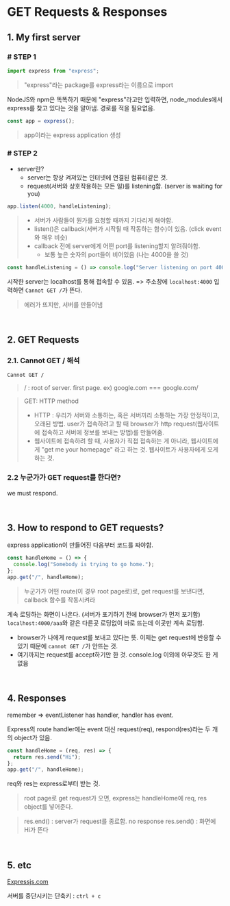 # GET Requests & Responses

## 1. My first server

### # STEP 1

```javascript
import express from "express";
```

> "express"라는 package를 express라는 이름으로 import

NodeJS와 npm은 똑똑하기 때문에 "express"라고만 입력하면, node_modules에서 express를 찾고 있다는 것을 알아냄. 경로를 적을 필요없음.

```javascript
const app = express();
```

> app이라는 express application 생성

### # STEP 2

- server란?
  - server는 항상 켜져있는 인터넷에 연결된 컴퓨터같은 것.
  - request(서버와 상호작용하는 모든 일)를 listening함. (server is waiting for you)

```javascript
app.listen(4000, handleListening);
```

> - 서버가 사람들이 뭔가를 요청할 때까지 기다리게 해야함.
> - listen()은 callback(서버가 시작될 때 작동하는 함수)이 있음. (click event와 매우 비슷)
> - callback 전에 server에게 어떤 port를 listening할지 알려줘야함.
>   - 보통 높은 숫자의 port들이 비어있음 (나는 4000을 쓸 것)

```javascript
const handleListening = () => console.log("Server listening on port 4000");
```

시작한 server는 localhost를 통해 접속할 수 있음. => 주소창에 `localhost:4000` 입력하면 `Cannot GET /`가 뜬다.

> 에러가 뜨지만, 서버를 만들어냄

<br/>

## 2. GET Requests

### 2.1. Cannot GET / 해석

```
Cannot GET /
```

> / : root of server. first page. ex) google.com === google.com/

> GET: HTTP method
>
> - HTTP : 우리가 서버와 소통하는, 혹은 서버끼리 소통하는 가장 안정적이고, 오래된 방법. user가 접속하려고 할 때 browser가 http request(웹사이트에 접속하고 서버에 정보를 보내는 방법)를 만들어줌.
> - 웹사이트에 접속하려 할 때, 사용자가 직접 접속하는 게 아니라, 웹사이트에게 "get me your homepage" 라고 하는 것. 웹사이트가 사용자에게 오게 하는 것.

### 2.2 누군가가 GET request를 한다면?

we must respond.

<br/>

## 3. How to respond to GET requests?

express application이 만들어진 다음부터 코드를 짜야함.

```javascript
const handleHome = () => {
  console.log("Somebody is trying to go home.");
};
app.get("/", handleHome);
```

> 누군가가 어떤 route(이 경우 root page로)로, get request를 보낸다면, callback 함수를 작동시켜라

계속 로딩하는 화면이 나온다. (서버가 포기하기 전에 browser가 먼저 포기함)  
`localhost:4000/aaa`와 같은 다른곳 로딩없이 바로 뜨는데 이곳만 계속 로딩함.

- browser가 나에게 request를 보내고 있다는 뜻. 이제는 get request에 반응할 수 있기 때문에 `cannot GET /`가 안뜨는 것.
- 여기까지는 request를 accept하기만 한 것. console.log 이외에 아무것도 한 게 없음

<br/>

## 4. Responses

remember => eventListener has handler, handler has event.

Express의 route handler에는 event 대신 request(req), respond(res)라는 두 개의 object가 있음.

```javascript
const handleHome = (req, res) => {
  return res.send("Hi");
};
app.get("/", handleHome);
```

req와 res는 express로부터 받는 것.

> root page로 get request가 오면, express는 handleHome에 req, res object를 넣어준다.

> res.end() : server가 request를 종료함. no response
> res.send() : 화면에 Hi가 뜬다

<br/>

## 5. etc

[Expressjs.com](https://expressjs.com/ko/4x/api.html#express.json%20[%20express%20document%20])

서버를 중단시키는 단축키 : `ctrl + c`
